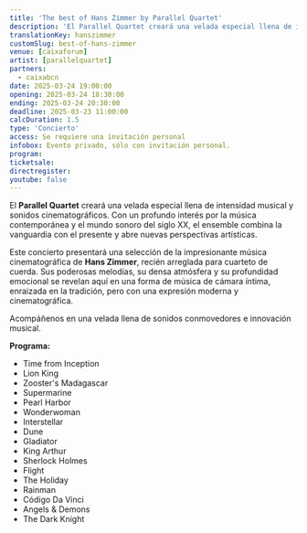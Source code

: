 ```yaml
---
title: 'The best of Hans Zimmer by Parallel Quartet'
description: 'El Parallel Quartet creará una velada especial llena de intensidad musical y sonidos cinematográficos.'
translationKey: hanszimmer
customSlug: best-of-hans-zimmer
venue: [caixaforum]
artist: [parallelquartet]
partners:
  - caixabcn
date: 2025-03-24 19:00:00
opening: 2025-03-24 18:30:00
ending: 2025-03-24 20:30:00
deadline: 2025-03-23 11:00:00
calcDuration: 1.5
type: 'Concierto'
access: Se requiere una invitación personal
infobox: Evento privado, sólo con invitación personal.
program:
ticketsale:
directregister:
youtube: false
---
```


El **Parallel Quartet** creará una velada especial llena de intensidad musical y sonidos cinematográficos. Con un profundo interés por la música contemporánea y el mundo sonoro del siglo XX, el ensemble combina la vanguardia con el presente y abre nuevas perspectivas artísticas.

Este concierto presentará una selección de la impresionante música cinematográfica de **Hans Zimmer**, recién arreglada para cuarteto de cuerda. Sus poderosas melodías, su densa atmósfera y su profundidad emocional se revelan aquí en una forma de música de cámara íntima, enraizada en la tradición, pero con una expresión moderna y cinematográfica.

Acompáñenos en una velada llena de sonidos conmovedores e innovación musical.

**Programa:**

- Time from Inception
- Lion King
- Zooster's Madagascar
- Supermarine
- Pearl Harbor
- Wonderwoman
- Interstellar
- Dune
- Gladiator
- King Arthur
- Sherlock Holmes
- Flight
- The Holiday
- Rainman
- Código Da Vinci
- Angels & Demons
- The Dark Knight
